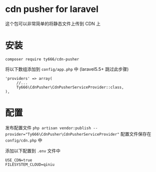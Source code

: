 # cdn pusher for laravel 

这个包可以非常简单的将静态文件上传到 CDN 上

# 安装
`composer require ty666/cdn-pusher`

将以下数组添加到 `config/app.php` 中 (laravel5.5+ 跳过此步骤)
```
'providers' => array(
     //...
     Ty666\CdnPusher\CdnPusherServiceProvider::class,
),
```

# 配置
发布配置文件
`php artisan vendor:publish --provider="Ty666\CdnPusher\CdnPusherServiceProvider"`
配置文件保存在 `config/cdn.php` 中

添加以下配置到 `.env` 文件中
```
USE_CDN=true
FILESYSTEM_CLOUD=qiniu
```
